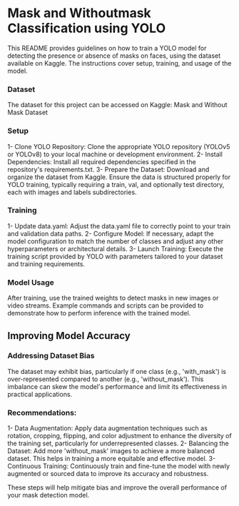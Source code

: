 # Mask and Withoutmask Classification using YOLO
This README provides guidelines on how to train a YOLO model for detecting the presence or absence of masks on faces, using the dataset available on Kaggle. The instructions cover setup, training, and usage of the model.

### Dataset
The dataset for this project can be accessed on Kaggle:
Mask and Without Mask Dataset

### Setup
1- Clone YOLO Repository: Clone the appropriate YOLO repository (YOLOv5 or YOLOv8) to your local machine or development environment.
2- Install Dependencies: Install all required dependencies specified in the repository's requirements.txt.
3- Prepare the Dataset: Download and organize the dataset from Kaggle. Ensure the data is structured properly for YOLO training, typically requiring a train, val, and optionally test directory, each with images and labels subdirectories.

### Training
1- Update data.yaml: Adjust the data.yaml file to correctly point to your train and validation data paths.
2- Configure Model: If necessary, adapt the model configuration to match the number of classes and adjust any other hyperparameters or architectural details.
3- Launch Training: Execute the training script provided by YOLO with parameters tailored to your dataset and training requirements.

### Model Usage
After training, use the trained weights to detect masks in new images or video streams. Example commands and scripts can be provided to demonstrate how to perform inference with the trained model.

## Improving Model Accuracy
### Addressing Dataset Bias
The dataset may exhibit bias, particularly if one class (e.g., 'with_mask') is over-represented compared to another (e.g., 'without_mask'). This imbalance can skew the model's performance and limit its effectiveness in practical applications.

### Recommendations:
1- Data Augmentation: Apply data augmentation techniques such as rotation, cropping, flipping, and color adjustment to enhance the diversity of the training set, particularly for underrepresented classes.
2- Balancing the Dataset: Add more 'without_mask' images to achieve a more balanced dataset. This helps in training a more equitable and effective model.
3- Continuous Training: Continuously train and fine-tune the model with newly augmented or sourced data to improve its accuracy and robustness.

These steps will help mitigate bias and improve the overall performance of your mask detection model.

